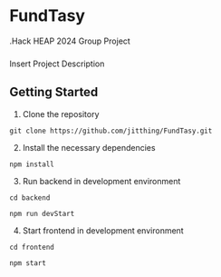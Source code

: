 # FundTasy
.Hack HEAP 2024 Group Project

###
Insert Project Description
###

## Getting Started

1. Clone the repository

```
git clone https://github.com/jitthing/FundTasy.git
```

2. Install the necessary dependencies

```
npm install
```

3. Run backend in development environment

```
cd backend
```
```
npm run devStart
```

4. Start frontend in development environment

```
cd frontend
```
```
npm start
```
